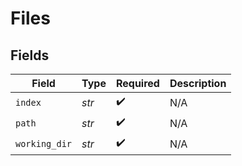 # Files


## Fields

| Field              | Type               | Required           | Description        |
| ------------------ | ------------------ | ------------------ | ------------------ |
| `index`            | *str*              | :heavy_check_mark: | N/A                |
| `path`             | *str*              | :heavy_check_mark: | N/A                |
| `working_dir`      | *str*              | :heavy_check_mark: | N/A                |